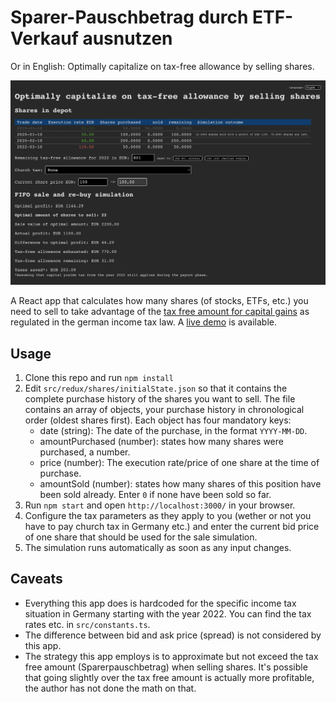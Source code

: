 # Sparer-Pauschbetrag durch ETF-Verkauf ausnutzen

Or in English: Optimally capitalize on tax-free allowance by selling shares.

![Screenshot of app](public/screenshot.png 'Screenshot of app')

A React app that calculates how many shares (of stocks, ETFs, etc.) you need to sell to take advantage of the [tax free amount for capital gains](https://de.wikipedia.org/wiki/Sparer-Pauschbetrag) as regulated in the german income tax law. A [live demo](https://timotaglieber.de/sparerpauschbetrag-durch-etf-verkauf-ausnutzen/) is available.

## Usage

 1. Clone this repo and run `npm install`
 1. Edit `src/redux/shares/initialState.json` so that it contains the complete purchase history of the shares you want to sell. The file contains an array of objects, your purchase history in chronological order (oldest shares first). Each object has four mandatory keys:
    * date (string): The date of the purchase, in the format `YYYY-MM-DD`.
    * amountPurchased (number): states how many shares were purchased, a number.
    * price (number): The execution rate/price of one share at the time of purchase.
    * amountSold (number): states how many shares of this position have been sold already. Enter `0` if none have been sold so far.
 1. Run `npm start` and open `http://localhost:3000/` in your browser.
 1. Configure the tax parameters as they apply to you (wether or not you have to pay church tax in Germany etc.) and enter the current bid price of one share that should be used for the sale simulation.
 1. The simulation runs automatically as soon as any input changes.

## Caveats

 * Everything this app does is hardcoded for the specific income tax situation in Germany starting with the year 2022. You can find the tax rates etc. in `src/constants.ts`.
 * The difference between bid and ask price (spread) is not considered by this app.
 * The strategy this app employs is to approximate but not exceed the tax free amount (Sparerpauschbetrag) when selling shares. It's possible that going slightly over the tax free amount is actually more profitable, the author has not done the math on that.
